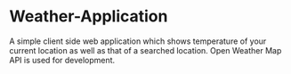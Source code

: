 # Weather-Application
A simple client side web application which shows temperature of your current location as well as that of a searched location. Open Weather Map API is used for development.
